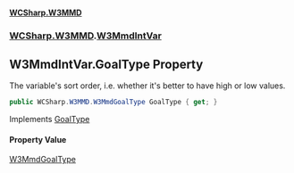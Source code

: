 #### [WCSharp\.W3MMD](README.md 'README')
### [WCSharp\.W3MMD](WCSharp.W3MMD.md 'WCSharp\.W3MMD').[W3MmdIntVar](WCSharp.W3MMD.W3MmdIntVar.md 'WCSharp\.W3MMD\.W3MmdIntVar')

## W3MmdIntVar\.GoalType Property

The variable's sort order, i\.e\. whether it's better to have high or low values\.

```csharp
public WCSharp.W3MMD.W3MmdGoalType GoalType { get; }
```

Implements [GoalType](WCSharp.W3MMD.IW3MmdVar.GoalType.md 'WCSharp\.W3MMD\.IW3MmdVar\.GoalType')

#### Property Value
[W3MmdGoalType](WCSharp.W3MMD.W3MmdGoalType.md 'WCSharp\.W3MMD\.W3MmdGoalType')